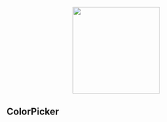 <p align="center">
<img src="https://raw.githubusercontent.com/lingjhf/guava/master/packages/color-picker/images/color-picker.png" style="width:200px;" />
</p>

## ColorPicker
